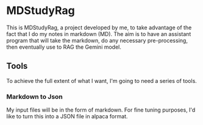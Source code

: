 # MDStudyRag

This is MDStudyRag, a project developed by me, to take advantage of the fact that I do my notes in markdown (MD). The aim is to have an assistant program that will take the markdown, do any necessary pre-processing, then eventually use to RAG the Gemini model.

## Tools

To achieve the full extent of what I want, I'm going to need a series of tools.

### Markdown to Json

My input files will be in the form of markdown. For fine tuning purposes, I'd like to turn this into a JSON file in alpaca format.

